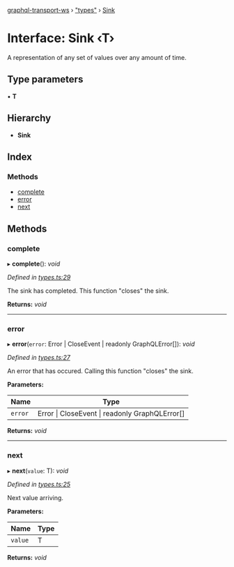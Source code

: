 [graphql-transport-ws](../README.md) › ["types"](../modules/_types_.md) › [Sink](_types_.sink.md)

# Interface: Sink ‹**T**›

A representation of any set of values over any amount of time.

## Type parameters

▪ **T**

## Hierarchy

* **Sink**

## Index

### Methods

* [complete](_types_.sink.md#complete)
* [error](_types_.sink.md#error)
* [next](_types_.sink.md#next)

## Methods

###  complete

▸ **complete**(): *void*

*Defined in [types.ts:29](https://github.com/enisdenjo/graphql-transport-ws/blob/757c6e9/src/types.ts#L29)*

The sink has completed. This function "closes" the sink.

**Returns:** *void*

___

###  error

▸ **error**(`error`: Error | CloseEvent | readonly GraphQLError[]): *void*

*Defined in [types.ts:27](https://github.com/enisdenjo/graphql-transport-ws/blob/757c6e9/src/types.ts#L27)*

An error that has occured. Calling this function "closes" the sink.

**Parameters:**

Name | Type |
------ | ------ |
`error` | Error &#124; CloseEvent &#124; readonly GraphQLError[] |

**Returns:** *void*

___

###  next

▸ **next**(`value`: T): *void*

*Defined in [types.ts:25](https://github.com/enisdenjo/graphql-transport-ws/blob/757c6e9/src/types.ts#L25)*

Next value arriving.

**Parameters:**

Name | Type |
------ | ------ |
`value` | T |

**Returns:** *void*

